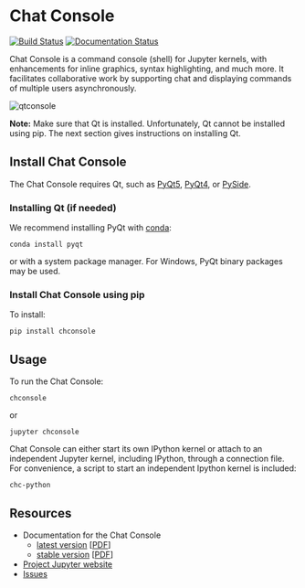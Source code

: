 # Chat Console

[![Build Status](https://travis-ci.org/jupyter/qtconsole.svg?branch=master)](https://travis-ci.org/jupyter/qtconsole)
[![Documentation Status](https://readthedocs.org/projects/chconsole/badge/?version=stable)](http://chconsole.readthedocs.org/en/stable/)

Chat Console is a command console (shell) for Jupyter kernels, with enhancements for inline graphics,
syntax highlighting, and much more.
It facilitates collaborative
work by supporting chat and displaying commands of multiple users asynchronously.

![qtconsole](docs/_static/example_dialog.png)

**Note:** Make sure that Qt is installed. Unfortunately, Qt cannot be
installed using pip. The next section gives instructions on installing Qt.

## Install Chat Console

The Chat Console requires Qt, such as
[PyQt5](http://www.riverbankcomputing.com/software/pyqt/intro),
[PyQt4](https://www.riverbankcomputing.com/software/pyqt/download),
or [PySide](http://pyside.github.io/docs/pyside).

### Installing Qt (if needed)
We recommend installing PyQt with [conda](http://conda.pydata.org/docs):

    conda install pyqt

or with a system package manager. For Windows, PyQt binary packages may be
used.

### Install Chat Console using pip
To install:

    pip install chconsole


## Usage
To run the Chat Console:

    chconsole

or

    jupyter chconsole

Chat Console can either start its own IPython kernel or
attach to an independent Jupyter kernel, including
 IPython, through a connection file.
For convenience, a script to start an
independent Ipython kernel is included:

    chc-python

## Resources
- Documentation for the Chat Console
  * [latest version](http://chconsole.readthedocs.org/en/latest/)
  [[PDF](https://media.readthedocs.org/pdf/chconsole/latest/chconsole.pdf)]
  * [stable version](http://chconsole.readthedocs.org/en/stable/)
  [[PDF](https://media.readthedocs.org/pdf/chconsole/stable/chconsole.pdf)]
- [Project Jupyter website](https://jupyter.org)
- [Issues](https://github.com/jupyter/chconsole/issues)
